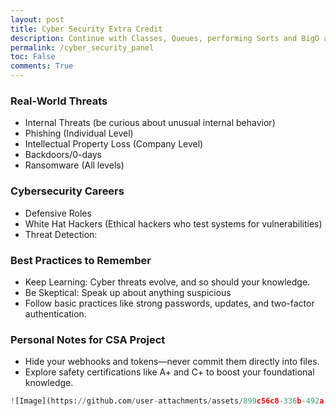 ```yaml
---
layout: post
title: Cyber Security Extra Credit
description: Continue with Classes, Queues, performing Sorts and BigO analysis on your algorithm(s).
permalink: /cyber_security_panel
toc: False
comments: True
---
```


### Real-World Threats
- Internal Threats (be curious about unusual internal behavior)
- Phishing (Individual Level)
- Intellectual Property Loss (Company Level)
- Backdoors/0-days
- Ransomware (All levels)

### Cybersecurity Careers
- Defensive Roles
- White Hat Hackers (Ethical hackers who test systems for vulnerabilities)
- Threat Detection:

### Best Practices to Remember
- Keep Learning: Cyber threats evolve, and so should your knowledge.
- Be Skeptical: Speak up about anything suspicious
- Follow basic practices like strong passwords, updates, and two-factor authentication.

### Personal Notes for CSA Project
- Hide your webhooks and tokens—never commit them directly into files.
- Explore safety certifications like A+ and C+ to boost your foundational knowledge.


```python
![Image](https://github.com/user-attachments/assets/899c56c8-336b-492a-8849-c30b06c9543d)
```
